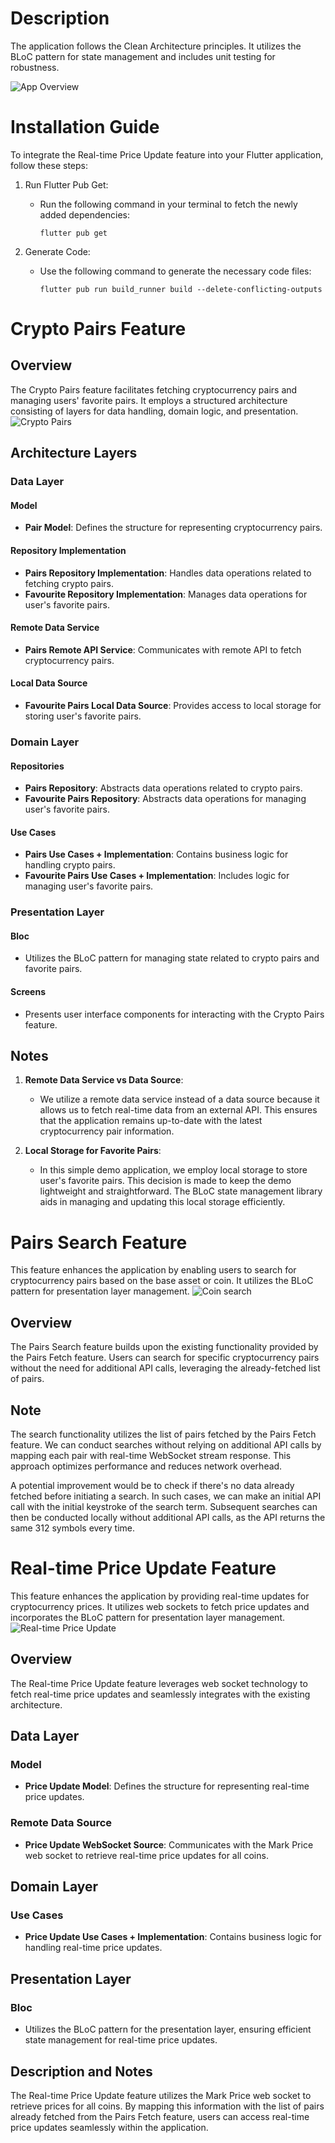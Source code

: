 # Description

The application follows the Clean Architecture principles. It utilizes the BLoC pattern for state management and includes unit testing for robustness.

![App Overview]([https://github.com/CypherZox/crypto_sample_app/blob/main/docs-media/pair.png](https://github.com/CypherZox/crypto_sample_app/blob/main/docs-media/crypto_app_sample.mp4))

# Installation Guide

To integrate the Real-time Price Update feature into your Flutter application, follow these steps:

1. Run Flutter Pub Get:

   - Run the following command in your terminal to fetch the newly added dependencies:
     ```
     flutter pub get
     ```

2. Generate Code:
   - Use the following command to generate the necessary code files:
     ```
     flutter pub run build_runner build --delete-conflicting-outputs
     ```

# Crypto Pairs Feature

## Overview

The Crypto Pairs feature facilitates fetching cryptocurrency pairs and managing users' favorite pairs. It employs a structured architecture consisting of layers for data handling, domain logic, and presentation.
![Crypto Pairs](https://github.com/CypherZox/crypto_sample_app/blob/main/docs-media/pair.png)


## Architecture Layers

### Data Layer

#### Model

- **Pair Model**: Defines the structure for representing cryptocurrency pairs.

#### Repository Implementation

- **Pairs Repository Implementation**: Handles data operations related to fetching crypto pairs.
- **Favourite Repository Implementation**: Manages data operations for user's favorite pairs.

#### Remote Data Service

- **Pairs Remote API Service**: Communicates with remote API to fetch cryptocurrency pairs.

#### Local Data Source

- **Favourite Pairs Local Data Source**: Provides access to local storage for storing user's favorite pairs.

### Domain Layer

#### Repositories

- **Pairs Repository**: Abstracts data operations related to crypto pairs.
- **Favourite Pairs Repository**: Abstracts data operations for managing user's favorite pairs.

#### Use Cases

- **Pairs Use Cases + Implementation**: Contains business logic for handling crypto pairs.
- **Favourite Pairs Use Cases + Implementation**: Includes logic for managing user's favorite pairs.

### Presentation Layer

#### Bloc

- Utilizes the BLoC pattern for managing state related to crypto pairs and favorite pairs.

#### Screens

- Presents user interface components for interacting with the Crypto Pairs feature.

## Notes

1. **Remote Data Service vs Data Source**:

   - We utilize a remote data service instead of a data source because it allows us to fetch real-time data from an external API. This ensures that the application remains up-to-date with the latest cryptocurrency pair information.

2. **Local Storage for Favorite Pairs**:
   - In this simple demo application, we employ local storage to store user's favorite pairs. This decision is made to keep the demo lightweight and straightforward. The BLoC state management library aids in managing and updating this local storage efficiently.

# Pairs Search Feature

This feature enhances the application by enabling users to search for cryptocurrency pairs based on the base asset or coin. It utilizes the BLoC pattern for presentation layer management.
![Coin search](https://github.com/CypherZox/crypto_sample_app/blob/main/docs-media/search.png)
## Overview

The Pairs Search feature builds upon the existing functionality provided by the Pairs Fetch feature. Users can search for specific cryptocurrency pairs without the need for additional API calls, leveraging the already-fetched list of pairs.

## Note

The search functionality utilizes the list of pairs fetched by the Pairs Fetch feature. We can conduct searches without relying on additional API calls by mapping each pair with real-time WebSocket stream response. This approach optimizes performance and reduces network overhead.

A potential improvement would be to check if there's no data already fetched before initiating a search. In such cases, we can make an initial API call with the initial keystroke of the search term. Subsequent searches can then be conducted locally without additional API calls, as the API returns the same 312 symbols every time.

# Real-time Price Update Feature

This feature enhances the application by providing real-time updates for cryptocurrency prices. It utilizes web sockets to fetch price updates and incorporates the BLoC pattern for presentation layer management.
![Real-time Price Update](https://github.com/CypherZox/crypto_sample_app/blob/main/docs-media/real-time.png)
## Overview

The Real-time Price Update feature leverages web socket technology to fetch real-time price updates and seamlessly integrates with the existing architecture.

## Data Layer

### Model

- **Price Update Model**: Defines the structure for representing real-time price updates.

### Remote Data Source

- **Price Update WebSocket Source**: Communicates with the Mark Price web socket to retrieve real-time price updates for all coins.

## Domain Layer

### Use Cases

- **Price Update Use Cases + Implementation**: Contains business logic for handling real-time price updates.

## Presentation Layer

### Bloc

- Utilizes the BLoC pattern for the presentation layer, ensuring efficient state management for real-time price updates.

## Description and Notes

The Real-time Price Update feature utilizes the Mark Price web socket to retrieve prices for all coins. By mapping this information with the list of pairs already fetched from the Pairs Fetch feature, users can access real-time price updates seamlessly within the application.
